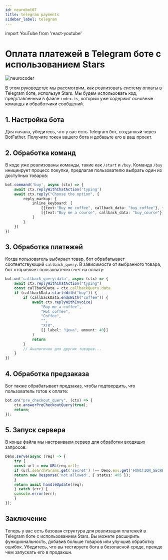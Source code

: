```yaml
---
id: neurobot07
title: telegram payments
sidebar_label: telegram
---
```


import YouTube from 'react-youtube'

# Оплата платежей в Telegram боте с использованием Stars

![neurocoder](/img/neurobots/neuro7.png)

В этом руководстве мы рассмотрим, как реализовать систему оплаты в Telegram боте, используя Stars. Мы будем использовать код, представленный в файле `index.ts`, который уже содержит основные команды и обработчики сообщений.

<YouTube videoId='qHd2KiCI1Ic' />

## 1. Настройка бота

Для начала, убедитесь, что у вас есть Telegram бот, созданный через BotFather. Получите токен вашего бота и добавьте его в ваш проект.

## 2. Обработка команд

В коде уже реализованы команды, такие как `/start` и `/buy`. Команда `/buy` инициирует процесс покупки, предлагая пользователю выбрать один из доступных товаров:

```typescript
bot.command('buy', async (ctx) => {
	await ctx.replyWithChatAction('typing')
	await ctx.reply("Choose the option", {
		reply_markup: {
			inline_keyboard: [
				[{text:"Buy me coffee", callback_data: "buy_coffee"}, {text:"Buy me a book", callback_data: "buy_book"}, {text:"Buy me a juice", callback_data: "buy_juice"}],
				[{text:"Buy me a course", callback_data: "buy_course"}],
			]
		}
	})
})
```

## 3. Обработка платежей

Когда пользователь выбирает товар, бот обрабатывает соответствующий `callback_query`. В зависимости от выбранного товара, бот отправляет пользователю счет на оплату:

```typescript
bot.on('callback_query:data', async (ctx) => {
	await ctx.replyWithChatAction("typing")
	const callbackData = ctx.callbackQuery.data
	if (callbackData.startsWith("buy")) {
		if (callbackData.endsWith("coffee")) {
			await ctx.replyWithInvoice(
				"Buy me a coffee",
				"Hot coffee",
				"Coffee",
				"",
				"XTR",
				[{ label: "Цена", amount: 40}]
			)
			return 
		}
		// Аналогично для других товаров...
	}
})
```

## 4. Обработка предзаказа

Бот также обрабатывает предзаказ, чтобы подтвердить, что пользователь готов к оплате:

```typescript
bot.on("pre_checkout_query", (ctx) => {
	ctx.answerPreCheckoutQuery(true);
	return;
});
```

## 5. Запуск сервера

В конце файла мы настраиваем сервер для обработки входящих запросов:

```typescript
Deno.serve(async (req) => {
	try {
	const url = new URL(req.url);
	if (url.searchParams.get('secret') !== Deno.env.get('FUNCTION_SECRET')) {
	return new Response('not allowed', { status: 405 });
	}
	return await handleUpdate(req);
	} catch (err) {
	console.error(err);
	}
});
```

## Заключение

Теперь у вас есть базовая структура для реализации платежей в Telegram боте с использованием Stars. Вы можете расширить функциональность, добавив больше товаров или улучшив обработку ошибок. Убедитесь, что вы тестируете бота в безопасной среде, прежде чем запускать его в продакшн.
